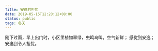 ```yaml
---
Title: 安逸的担忧
date: 2019-05-15T12:20:12+08:00
status: public
tags: 冬天
---
```


刚下过雨，早上出门时，小区里植物翠绿，虫鸣鸟叫，空气新鲜；
感觉到安逸；
安逸到令人担忧。